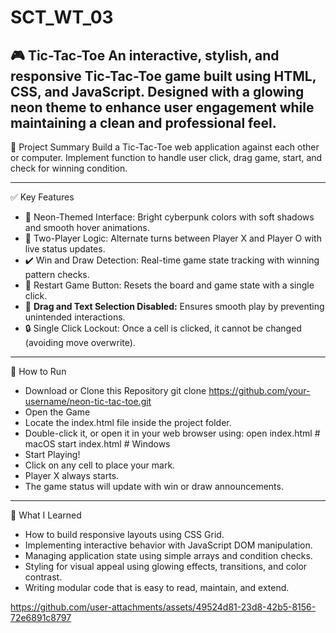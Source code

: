 # SCT_WT_03
🎮 Tic-Tac-Toe
An interactive, stylish, and responsive Tic-Tac-Toe game built using HTML, CSS, and JavaScript. Designed with a glowing neon theme to enhance user engagement while maintaining a clean and professional feel.
-------
📌 Project Summary
Build a Tic-Tac-Toe web application against each other or computer. Implement function to handle user click, drag game, start, and check for winning condition.

-----
✅ Key Features
- 🎨 Neon-Themed Interface: Bright cyberpunk colors with soft shadows and smooth hover animations.
- 🧠 Two-Player Logic: Alternate turns between Player X and Player O with live status updates.
- ✔️ Win and Draw Detection: Real-time game state tracking with winning pattern checks.
- 🔁 Restart Game Button: Resets the board and game state with a single click.
- 🚫 **Drag and Text Selection Disabled:** Ensures smooth play by preventing unintended interactions.
- 🔒 Single Click Lockout: Once a cell is clicked, it cannot be changed (avoiding move overwrite).
-----
🚀 How to Run
- Download or Clone this Repository
git clone https://github.com/your-username/neon-tic-tac-toe.git
- Open the Game
- Locate the index.html file inside the project folder.
- Double-click it, or open it in your web browser using:
open index.html     # macOS
start index.html    # Windows
- Start Playing!
- Click on any cell to place your mark.
- Player X always starts.
- The game status will update with win or draw announcements.
----
  🧠 What I Learned
- How to build responsive layouts using CSS Grid.
- Implementing interactive behavior with JavaScript DOM manipulation.
- Managing application state using simple arrays and condition checks.
- Styling for visual appeal using glowing effects, transitions, and color contrast.
- Writing modular code that is easy to read, maintain, and extend.

https://github.com/user-attachments/assets/49524d81-23d8-42b5-8156-72e6891c8797

